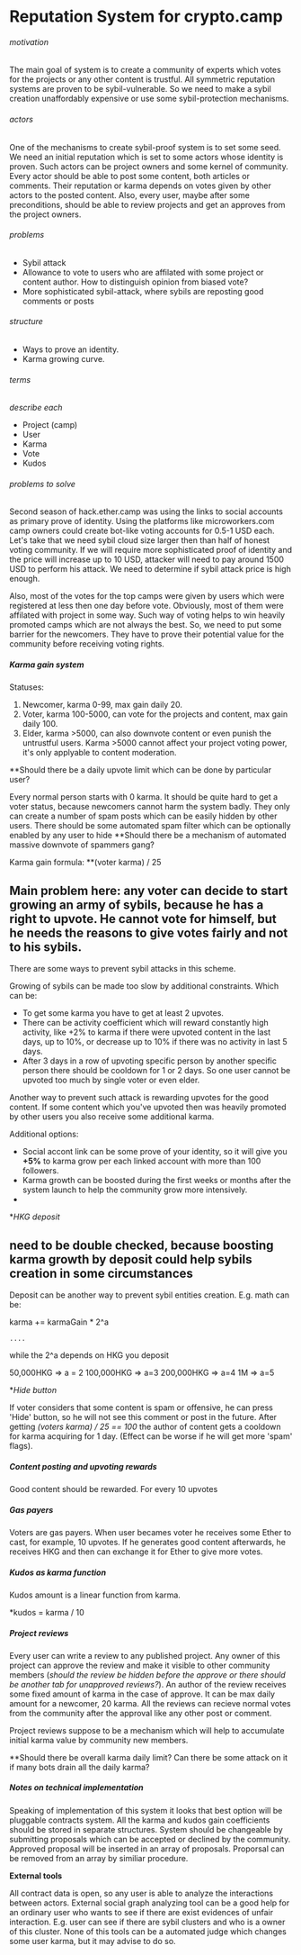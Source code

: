 
# Reputation System for crypto.camp 

###### motivation 
The main goal of system is to create a community of experts which votes for the projects or any other content is trustful. All symmetric reputation systems are proven to be sybil-vulnerable. So we need to make a sybil creation unaffordably expensive or use some sybil-protection mechanisms.

###### actors 
One of the mechanisms to create sybil-proof system is to set some seed. We need an initial reputation which is set to some actors whose identity is proven.
Such actors can be project owners and some kernel of community.
Every actor should be able to post some content, both articles or comments. Their reputation or karma depends on votes given by other actors to the posted content.
Also, every user, maybe after some preconditions, should be able to review projects and get an approves from the project owners.

###### problems 
   -	Sybil attack
   -	Allowance to vote to users who are affilated with some project or content author. How to distinguish opinion from biased vote?
   -	More sophisticated sybil-attack, where sybils are reposting good comments or posts
   
###### structure
- Ways to prove an identity.
- Karma growing curve.


###### terms 
*describe each*

- Project (camp)
- User
- Karma
- Vote
- Kudos

###### problems to solve

Second season of hack.ether.camp was using the links to social accounts as primary prove of identity. Using the platforms like microworkers.com camp owners could create bot-like voting accounts for 0.5-1 USD each. Let's take that we need sybil cloud size larger then than half of honest voting community.
If we will require more sophisticated proof of identity and the price will increase up to 10 USD, attacker will need to pay around 1500 USD to perform his attack.
We need to determine if sybil attack price is high enough.

Also, most of the votes for the top camps were given by users which were registered at less then one day before vote. Obviously, most of them were affilated with project in some way. Such way of voting helps to win heavily promoted camps which are not always the best. So, we need to put some barrier for the newcomers. They have to prove their potential value for the community before receiving voting rights.

##### Karma gain system

Statuses:
1. Newcomer, karma 0-99, max gain daily 20.
2. Voter, karma 100-5000, can vote for the projects and content, max gain daily 100.
3. Elder, karma >5000, can also downvote content or even punish the untrustful users. Karma >5000 cannot affect your project voting power, it's only applyable to content moderation.

**Should there be a daily upvote limit which can be done by particular user?

Every normal person starts with 0 karma. It should be quite hard to get a voter status, because newcomers cannot harm the system badly. They only can create a number of spam posts which can be easily hidden by other users. 
There should be some automated spam filter which can be optionally enabled by any user to hide
**Should there be a mechanism of automated massive downvote of spammers gang?

Karma gain formula: **(voter karma) / 25

## Main problem here: any voter can decide to start growing an army of sybils, because he has a right to upvote. He cannot vote for himself, but he needs the reasons to give votes fairly and not to his sybils.

There are some ways to prevent sybil attacks in this scheme. 

Growing of sybils can be made too slow by additional constraints. Which can be:
- To get some karma you have to get at least 2 upvotes. 
- There can be activity coefficient which will reward constantly high activity, like +2% to karma if there were upvoted content in the last days, up to 10%, or decrease up to 10% if there was no activity in last 5 days.
- After 3 days in a row of upvoting specific person by another specific person there should be cooldown for 1 or 2 days. So one user cannot be upvoted too much by single voter or even elder. 

Another way to prevent such attack is rewarding upvotes for the good content. If some content which you've upvoted then was heavily promoted by other users you also receive some additional karma.


Additional options: 
- Social accont link can be some prove of your identity, so it will give you **+5%** to karma grow per each linked account with more than 100 followers.
- Karma growth can be boosted during the first weeks or months after the system launch to help the community grow more intensively.
- 

**HKG deposit*

## need to be double checked, because boosting karma growth by deposit could help sybils creation in some circumstances

Deposit can be another way to prevent sybil entities creation.
E.g. math can be:

karma +=   karmaGain * 2^a

    ....

 while the 2^a depends on HKG you deposit

 50,000HKG => a = 2
 100,000HKG => a=3
 200,000HKG => a=4
 1M  => a=5

**Hide button*

If voter considers that some content is spam or offensive, he can press 'Hide' button, so he will not see this comment or post in the future. After getting *(voters karma) / 25 == 100* the author of content gets a cooldown for karma acquiring for 1 day. (Effect can be worse if he will get more 'spam' flags).

##### Content posting and upvoting rewards

Good content should be rewarded. For every 10 upvotes

##### Gas payers

Voters are gas payers. When user becames voter he receives some Ether to cast, for example, 10 upvotes. If he generates good content afterwards, he receives HKG and then can exchange it for Ether to give more votes.

##### Kudos as karma function

Kudos amount is a linear function from karma.

*kudos = karma / 10

##### Project reviews
Every user can write a review to any published project. Any owner of this project can approve the review and make it visible to other community members (*should the review be hidden before the approve or there should be another tab for unapproved reviews?*). An author of the review receives some fixed amount of karma in the case of approve. It can be max daily amount for a newcomer, 20 karma.
All the reviews can recieve normal votes from the community after the approval like any other post or comment.

Project reviews suppose to be a mechanism which will help to accumulate initial karma value by community new members. 

**Should there be overall karma daily limit? Can there be some attack on it if many bots drain all the daily karma?






##### Notes on technical implementation
Speaking of implementation of this system it looks that best option will be pluggable contracts system. All the karma and kudos gain coefficients should be stored in separate structures. System should be changeable by submitting proposals which can be accepted or declined by the community. Approved proposal will be inserted in an array of proposals. Proporsal can be removed from an array by similiar procedure.

**External tools**

All contract data is open, so any user is able to analyze the interactions between actors. External social graph analyzing tool can be a good help for an ordinary user who wants to see if there are exist evidences of unfair interaction. E.g. user can see if there are sybil clusters and who is a owner of this cluster. None of this tools can be a automated judge which changes some user karma, but it may advise to do so. 
